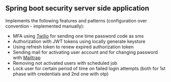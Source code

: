 ## Spring boot security server side application
Implements the following features and patterns (configuration over convention - implemented manually):
* MFA using [Twilio](https://www.twilio.com) for sending one time password code as sms
* Authorization with JWT tokens using locally generate keystore
* Using refresh token to renew expired authorization token
* Sending mail for activating user account and for changing password with [Mailtrap](https://mailtrap.io/)
* Removing not activated users with scheduled job
* Lock user for certain period of time on failed login attempts (both for 1st phase with credentials and 2nd one with otp)
